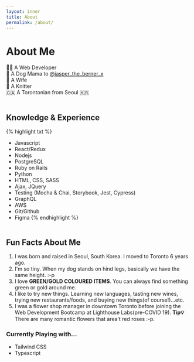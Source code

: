 ```yaml
---
layout: inner
title: About
permalink: /about/
---
```


<!-- ## Markdown

Text can be **bold**, _italic_, ~~strikethrough~~ or `keyword`.

[Link to another page](/index.html). -->

# About Me

👩‍💻 A Web Developer  
🐶 A Dog Mama to [@jasper_the_berner_x](https://www.instagram.com/jasper_the_berner_x/)  
💍 A Wife  
🧶 A Knitter  
🇨🇦 A Torontonian from Seoul 🇰🇷  
&nbsp;
&nbsp;

## Knowledge & Experience

{% highlight txt %}

- Javascript
- React/Redux
- Nodejs
- PostgreSQL
- Ruby on Rails
- Python
- HTML, CSS, SASS
- Ajax, JQuery
- Testing (Mocha & Chai, Storybook, Jest, Cypress)
- GraphQL
- AWS
- Git/Github
- Figma
  {% endhighlight %}  
  &nbsp;
  &nbsp;

## Fun Facts About Me

1. I was born and raised in Seoul, South Korea. I moved to Toronto 6 years ago.
2. I'm so tiny. When my dog stands on hind legs, basically we have the same height. :-p
3. I love **GREEN/GOLD COLOURED ITEMS**. You can always find something green or gold around me.
4. I like to try new things. Learning new languages, tasting new wines, trying new restaurants/foods, and buying new things(of course!)...etc.
5. I was a flower shop manager in downtown Toronto before joining the Web Development Bootcamp at Lighthouse Labs(pre-COVID 19). **Tip💡** There are many romantic flowers that area’t red roses :-p.
   &nbsp;
   &nbsp;

### Currently Playing with...

- Tailwind CSS
- Typescript
